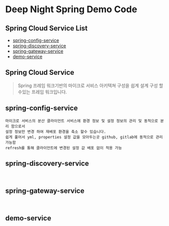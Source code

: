 # Deep Night Spring Demo Code

## Spring Cloud Service List
  - [spring-config-service](#spring-config-service)
  - [spring-discovery-service](#spring-discovery-service)
  - [spring-gateway-service](#spring-gateway-service)
  - [demo-service](#demo-service)

## Spring Cloud Service
> Spring 프레임 워크기반의 마이크로 서비스 아키텍쳐 구성을 쉽계 설계 구성 할수있는 프레임 워크입니다.
  
## spring-config-service
``` 
마이크로 서비스의 분산 클라이언트 서비스에 환경 정보 및 설정 정보의 관리 및 동적으로 분리 함으로서 
설정 정보만 변경 하여 재배포 환경을 축소 할수 있습니다.
쉽게 풀어서 yml, properties 설정 값을 모아두는곳 github, gitlab에 동적으로 관리 가능함 
refresh를 통해 클라이언트에 변경된 설정 값 배포 없이 적용 가능  
```

## spring-discovery-service
``` 
  
```
## spring-gateway-service
``` 
  
```
## demo-service
``` 
  
```
 
